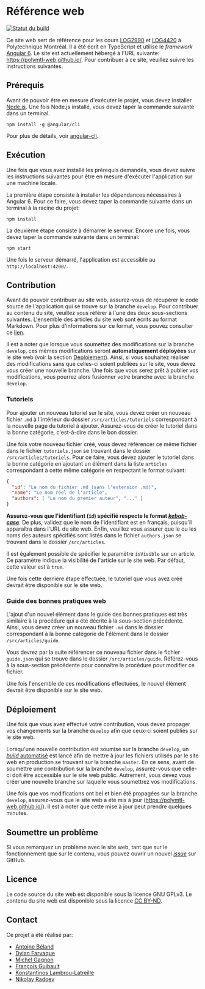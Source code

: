 Référence web
=============
[![Statut du _build_](https://travis-ci.com/polymtl-web/polymtl-web.github.io.svg?branch=develop)](https://travis-ci.com/polymtl-web/polymtl-web.github.io)

Ce site web sert de référence pour les cours [LOG2990](http://www.polymtl.ca/etudes/cours/projet-de-logiciel-dapplication-web) 
et [LOG4420](http://www.polymtl.ca/etudes/cours/conception-de-sites-web-dynam-et-transact) à Polytechnique Montréal. 
Il a été écrit en TypeScript et utilise le _framework_ [Angular 6](https://angular.io/). Le site est 
actuellement hébergé à l'URL suivante: https://polymtl-web.github.io/. Pour contribuer à ce site, 
veuillez suivre les instructions suivantes.

Prérequis
---------
Avant de pouvoir être en mesure d'exécuter le projet, vous devez installer [Node.js](https://nodejs.org/en/). 
Une fois Node.js installé, vous devez taper la commande suivante dans un terminal.

```
npm install -g @angular/cli
```

Pour plus de détails, voir [angular-cli](https://github.com/angular/angular-cli).

Exécution
---------
Une fois que vous avez installé les prérequis demandés, vous devez suivre les instructions suivantes pour être 
en mesure d'exécuter l'application sur une machine locale.

La première étape consiste à installer les dépendances nécessaires à Angular 6. Pour ce faire, vous devez taper la 
commande suivante dans un terminal à la racine du projet:

```
npm install
```

La deuxième étape consiste à démarrer le serveur. Encore une fois, vous devez taper la commande suivante dans un terminal:

```
npm start
```

Une fois le serveur démarré, l'application est accessible au `http://localhost:4200/`.

Contribution
------------
Avant de pouvoir contribuer au site web, assurez-vous de récupérer le code source de l'application qui se trouve sur la 
branche `develop`. Pour contribuer au contenu du site, veuillez vous référer à l'une des deux sous-sections 
suivantes. L'ensemble des articles du site web sont écrits au format Markdown. Pour plus d'informations sur ce format, vous 
pouvez consulter ce [lien](https://github.com/adam-p/markdown-here/wiki/Markdown-Cheatsheet).

Il est à noter que lorsque vous soumettez des modifications sur la branche `develop`, ces mêmes modifications seront 
**automatiquement déployées** sur le site web (voir la section [Déploiement](#déploiement)). Ainsi, si vous souhaitez réaliser
des modifications sans que celles-ci soient publiées sur le site, vous devez vous créer une nouvelle branche. Une fois que
vous serez prêt à publier vos modifications, vous pourrez alors fusionner votre branche avec la branche `develop`. 

### Tutoriels
Pour ajouter un nouveau tutoriel sur le site, vous devez créer un nouveau fichier `.md` à l'intérieur du dossier 
`/src/articles/tutoriels` correspondant à la nouvelle page du tutoriel à ajouter. Assurez-vous de créer le tutoriel dans 
la bonne catégorie, c'est-à-dire dans le bon dossier. 

Une fois votre nouveau fichier créé, vous devez référencer ce même fichier dans le fichier `tutoriels.json` se trouvant 
dans le dossier `/src/articles/tutoriels`. Pour ce faire, vous devez ajouter le tutoriel dans la bonne catégorie en ajoutant
un élément dans la liste `articles` correspondant à cette même catégorie en respectant le format suivant:

```json
{
  "id": "Le nom du fichier .md (sans l'extension .md)",
  "name": "Le nom réel de l'article",
  "authors": [ "Le nom du premier auteur", "..." ]
}
```

**Assurez-vous que l'identifiant (`id`) spécifié respecte le format _[kebab-case](http://wiki.c2.com/?KebabCase)_**. De 
plus, validez que le nom de l'identifiant est en français, puisqu'il apparaîtra dans l'URL du site web. Enfin, veuillez
vous assurer que le ou les noms des auteurs spécifiés sont listés dans le fichier `authors.json` se trouvant dans le dossier
`/src/articles`.

Il est également possible de spécifier le paramètre `isVisible` sur un article. Ce paramètre indique la visibilité de
l'article sur le site web. Par défaut, cette valeur est à `true`.

Une fois cette dernière étape effectuée, le tutoriel que vous avez créé devrait être disponible sur le site web.

### Guide des bonnes pratiques web 
L'ajout d'un nouvel élément dans le guide des bonnes pratiques est très similaire à la procédure qui a été décrite à la
sous-section précédente. Ainsi, vous devez créer un nouveau fichier `.md` dans le dossier correspondant à la bonne 
catégorie de l'élément dans le dossier `/src/articles/guide`.

Vous devrez par la suite référencer ce nouveau fichier dans le fichier `guide.json` qui se trouve dans le dossier
`/src/articles/guide`. Référez-vous à la sous-section précédente pour connaître la procédure pour modifier ce fichier.

Une fois l'ensemble de ces modifications effectuées, le nouvel élément devrait être disponible sur le site web.

Déploiement
-----------
Une fois que vous avez effectué votre contribution, vous devez propager vos changements sur la branche `develop` afin
que ceux-ci soient publiés sur le site web.

Lorsqu'une nouvelle contribution est soumise sur la branche `develop`, un 
[_build_ automatisé](https://travis-ci.com/polymtl-web/polymtl-web.github.io) est lancé afin de mettre à jour les 
fichiers utilisés par le site web en production se trouvant sur la branche `master`. En ce sens, avant de soumettre une 
contribution sur la branche `develop`, assurez-vous que celle-ci doit être accessible sur le site web public. Autrement, 
vous devez vous créer une nouvelle branche sur laquelle vous soumettrez vos modifications. 

Une fois que vos modifications ont bel et bien été propagées sur la branche `develop`, assurez-vous que le site web a été
mis à jour (https://polymtl-web.github.io/). Il est à noter que cette mise à jour peut prendre quelques minutes.

Soumettre un problème
---------------------
Si vous remarquez un problème avec le site web, tant que sur le fonctionnement que sur le contenu, vous pouvez ouvrir 
un nouvel [_issue_](https://github.com/polymtl-web/polymtl-web.github.io/issues) sur GitHub.

Licence
-------
Le code source du site web est disponible sous la licence GNU GPLv3. Le contenu du site web est disponible sous 
la licence [CC BY-ND](https://creativecommons.org/licenses/by-nd/2.0/ca/legalcode.fr).
 
Contact
-------
Ce projet a été réalisé par:

- [Antoine Béland](https://github.com/antoinebeland)
- [Dylan Farvaque](https://github.com/dyc0de)
- [Michel Gagnon](https://github.com/mchlggnn)
- [François Guibault](https://github.com/fguibault)
- [Konstantinos Lambrou-Latreille](https://github.com/koslambrou)
- [Nikolay Radoev](https://github.com/Bodheem)
